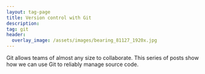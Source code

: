 ```yaml
---
layout: tag-page
title: Version control with Git
description: 
tag: git
header:
  overlay_image: /assets/images/bearing_81127_1920x.jpg
---
```


Git allows teams of almost any size to collaborate.
This series of posts show how we can use Git to reliably manage source code.
